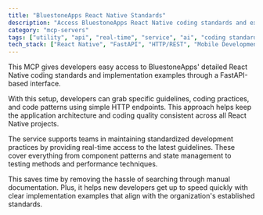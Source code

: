 ```yaml
---
title: "BluestoneApps React Native Standards"
description: "Access BluestoneApps React Native coding standards and examples via FastAPI endpoints for consistent development practices."
category: "mcp-servers"
tags: ["utility", "api", "real-time", "service", "ai", "coding standards", "implementation examples", "development practices"]
tech_stack: ["React Native", "FastAPI", "HTTP/REST", "Mobile Development", "TypeScript", "guidelines", "best practices"]
---
```


This MCP gives developers easy access to BluestoneApps' detailed React Native coding standards and implementation examples through a FastAPI-based interface.

With this setup, developers can grab specific guidelines, coding practices, and code patterns using simple HTTP endpoints. This approach helps keep the application architecture and coding quality consistent across all React Native projects.

The service supports teams in maintaining standardized development practices by providing real-time access to the latest guidelines. These cover everything from component patterns and state management to testing methods and performance techniques.

This saves time by removing the hassle of searching through manual documentation. Plus, it helps new developers get up to speed quickly with clear implementation examples that align with the organization's established standards.